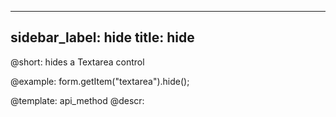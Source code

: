
---
sidebar_label: hide
title: hide
---          

@short: hides a Textarea control



@example:
form.getItem("textarea").hide(); 


@template: api_method
@descr:


